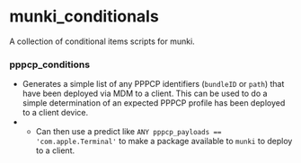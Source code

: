# munki_conditionals
A collection of conditional items scripts for munki.

### pppcp_conditions
- Generates a simple list of any PPPCP identifiers (`bundleID` or `path`) that have been deployed via MDM to a client. This can be used to do a simple determination of an expected PPPCP profile has been deployed to a client device.
- - Can then use a predict like `ANY pppcp_payloads == 'com.apple.Terminal'` to make a package available to `munki` to deploy to a client.
